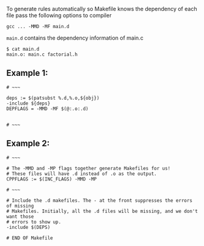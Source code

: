 To generate rules automatically so Makefile knows the dependency of each file
pass the following options to compiler

```
gcc ... -MMD -MF main.d
```

`main.d` contains the dependency information of main.c

```
$ cat main.d
main.o: main.c factorial.h
```

## Example 1:

```make
# ~~~

deps := $(patsubst %.d,%.o,${obj})
-include ${deps}
DEPFLAGS = -MMD -MF $(@:.o:.d)


# ~~~
```



## Example 2:

```
# ~~~

# The -MMD and -MP flags together generate Makefiles for us!
# These files will have .d instead of .o as the output.
CPPFLAGS := $(INC_FLAGS) -MMD -MP

# ~~~

# Include the .d makefiles. The - at the front suppresses the errors of missing
# Makefiles. Initially, all the .d files will be missing, and we don't want those
# errors to show up.
-include $(DEPS)

# END OF Makefile
```
